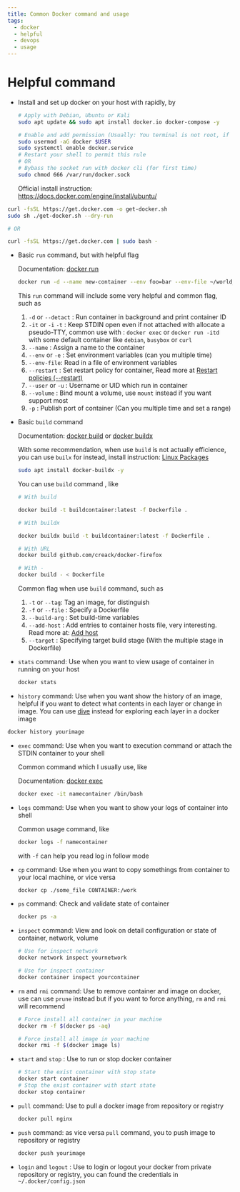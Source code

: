 ```yaml
---
title: Common Docker command and usage
tags:
  - docker
  - helpful
  - devops
  - usage
---
```

# Helpful command

- Install and set up docker on your host with rapidly, by

	```bash
	# Apply with Debian, Ubuntu or Kali
	sudo apt update && sudo apt install docker.io docker-compose -y
	
	# Enable and add permission (Usually: You terminal is not root, if root you can escape)
	sudo usermod -aG docker $USER
	sudo systemctl enable docker.service
	# Restart your shell to permit this rule
	# OR
	# Bybass the socket run with docker cli (for first time)
	sudo chmod 666 /var/run/docker.sock
	```

	Official install instruction: https://docs.docker.com/engine/install/ubuntu/

```bash
curl -fsSL https://get.docker.com -o get-docker.sh
sudo sh ./get-docker.sh --dry-run

# OR

curl -fsSL https://get.docker.com | sudo bash -
```

- Basic `run` command, but with helpful flag

	Documentation: [docker run](https://docs.docker.com/reference/cli/docker/container/run/)

	```bash
	docker run -d --name new-container --env foo=bar --env-file ~/world_env --restart always -u root --volume new:/data -p 80:80 -p 2345-5678:2345:5678 busybox
	```

	This `run` command will include some very helpful and common flag, such as
	
	1. `-d` or `--detact` : Run container in background and print container ID
	2. `-it` or `-i`  `-t` : Keep STDIN open even if not attached with allocate a pseudo-TTY, common use with : `docker exec` or `docker run -itd` with some default container like `debian`, `busybox` or `curl`
	3. `--name` : Assign a name to the container
	4. `--env` or `-e` :  Set environment variables (can you multiple time)
	5. `--env-file`:  Read in a file of environment variables
	6. `--restart` : Set restart policy for container, Read more at [Restart policies (--restart)](https://docs.docker.com/reference/cli/docker/container/run/#restart)
	7. `--user` or `-u` : Username or UID which run in container
	8. `--volume` : Bind mount a volume, use `mount` instead if you want support most
	9. `-p` : Publish port of container (Can you multiple time and set a range)

- Basic `build` command

	Documentation: [docker build](https://docs.docker.com/reference/cli/docker/image/build/) or [docker buildx](https://docs.docker.com/reference/cli/docker/buildx/)

	With some recommendation, when use `build` is not actually efficience, you can use `builx` for instead, install instruction: [Linux Packages](https://github.com/docker/buildx?tab=readme-ov-file#linux-packages)
	
	```bash
	sudo apt install docker-buildx -y
	```

	You can use `build` command , like
	
	```bash
	# With build
	
	docker build -t buildcontainer:latest -f Dockerfile .
	
	# With buildx
	
	docker buildx build -t buildcontainer:latest -f Dockerfile .
	
	# With URL
	docker build github.com/creack/docker-firefox
	
	# With -
	docker build - < Dockerfile
	```
	
	Common flag when use `build` command, such as
	1. `-t` or `--tag`: Tag an image, for distinguish
	2. `-f` or `--file` : Specify a Dockerfile
	3. `--build-arg` : Set build-time variables
	4. `--add-host` : Add entries to container hosts file, very interesting. Read more at: [Add host](https://docs.docker.com/reference/cli/docker/image/build/#add-host)
	5. `--target` : Specifying target build stage (With the multiple stage in Dockerfile)


- `stats` command: Use when you want to view usage of container in running on your host

	```bash
	docker stats
	```


- `history` command: Use when you want show the history of an image, helpful if you want to detect what contents in each layer or change in image. You can use [dive](https://github.com/wagoodman/dive) instead for exploring each layer in a docker image

```bash
docker history yourimage
```

- `exec` command: Use when you want to execution command or attach the STDIN container to your shell

	Common command which I usually use, like

	Documentation: [docker exec](https://docs.docker.com/reference/cli/docker/container/exec/)
	
	```bash
	docker exec -it namecontainer /bin/bash
	```

- `logs` command: Use when you want to show your logs of container into shell

	Common usage command, like

	```bash
	docker logs -f namecontainer
	```
	
	with `-f` can help you read log in follow mode

- `cp` command: Use when you want to copy somethings from container to your local machine, or vice versa
	
	```bash
	docker cp ./some_file CONTAINER:/work
	```

- `ps` command: Check and validate state of container
	
	```bash
	docker ps -a 
	```

- `inspect` command: View and look on detail configuration or state of container, network, volume

	```bash
	# Use for inspect network
	docker network inspect yournetwork
	
	# Use for inspect container
	docker container inspect yourcontainer
	```

- `rm` and `rmi` command: Use to remove container and image on docker, use can use `prune` instead but if you want to force anything, `rm` and `rmi` will recommend
	
	```bash
	# Force install all container in your machine
	docker rm -f $(docker ps -aq)
	
	# Force install all image in your machine
	docker rmi -f $(docker image ls)
	```

- `start` and `stop` : Use to run or stop docker container

	```bash
	# Start the exist container with stop state
	docker start container
	# Stop the exist container with start state
	docker stop container
	```

- `pull` command: Use to pull a docker image from repository or registry
	
	```bash
	docker pull nginx
	```

- `push` command: as vice versa `pull` command, you to push image to repository or registry

	```bash
	docker push yourimage
	```

- `login` and `logout` : Use to login or logout your docker from private repository or registry, you can found the credentials in `~/.docker/config.json`